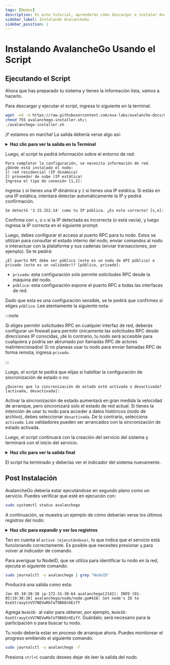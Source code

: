 ```yaml
---
tags: [Nodos]
description: En este tutorial, aprenderás cómo descargar e instalar AvalancheGo utilizando el script de instalación.
sidebar_label: Instalando AvalancheGo
sidebar_position: 1
---
```


# Instalando AvalancheGo Usando el Script

## Ejecutando el Script

Ahora que has preparado tu sistema y tienes la información lista, vamos a hacerlo.

Para descargar y ejecutar el script, ingresa lo siguiente en la terminal:

```bash
wget -nd -m https://raw.githubusercontent.com/ava-labs/avalanche-docs/master/scripts/avalanchego-installer.sh;\
chmod 755 avalanchego-installer.sh;\
./avalanchego-installer.sh
```

¡Y estamos en marcha! La salida debería verse algo así:

<details>
<summary><b>Haz clic para ver la salida en la Terminal</b></summary>

```text
Instalador de AvalancheGo
---------------------
Preparando el entorno...
Se encontró la arquitectura arm64...
Buscando la última versión arm64...
Se intentará descargar:
 https://github.com/ava-labs/avalanchego/releases/download/v1.1.1/avalanchego-linux-arm64-v1.1.1.tar.gz
avalanchego-linux-arm64-v1.1.1.tar.gz 100%[=========================================================================>]  29.83M  75.8MB/s    in 0.4s
2020-12-28 14:57:47 URL:https://github-production-release-asset-2e65be.s3.amazonaws.com/246387644/f4d27b00-4161-11eb-8fb2-156a992fd2c8?X-Amz-Algorithm=AWS4-HMAC-SHA256&X-Amz-Credential=AKIAIWNJYAX4CSVEH53A%2F20201228%2Fus-east-1%2Fs3%2Faws4_request&X-Amz-Date=20201228T145747Z&X-Amz-Expires=300&X-Amz-Signature=ea838877f39ae940a37a076137c4c2689494c7e683cb95a5a4714c062e6ba018&X-Amz-SignedHeaders=host&actor_id=0&key_id=0&repo_id=246387644&response-content-disposition=attachment%3B%20filename%3Davalanchego-linux-arm64-v1.1.1.tar.gz&response-content-type=application%2Foctet-stream [31283052/31283052] -> "avalanchego-linux-arm64-v1.1.1.tar.gz" [1]
Desempaquetando archivos del nodo...
avalanchego-v1.1.1/plugins/
avalanchego-v1.1.1/plugins/evm
avalanchego-v1.1.1/avalanchego
Archivos del nodo desempaquetados en /home/ubuntu/avalanche-node
```

</details>

Luego, el script te pedirá información sobre el entorno de red:

```text
Para completar la configuración, se necesita información de red.
¿Dónde está instalado el nodo:
1) red residencial (IP dinámica)
2) proveedor de nube (IP estática)
Ingresa el tipo de conexión [1,2]:
```

ingresa `1` si tienes una IP dinámica y `2` si tienes una IP estática. Si estás en
una IP estática, intentará detectar automáticamente la IP y pedirá confirmación.

```text
Se detectó '3.15.152.14' como tu IP pública. ¿Es esto correcto? [s,n]:
```

Confirma con `s`, o `n` si la IP detectada es incorrecta (o está vacía), y luego ingresa
la IP correcta en el siguiente prompt.

Luego, debes configurar el acceso al puerto RPC para tu nodo. Estos se utilizan para consultar
el estado interno del nodo, enviar comandos al nodo o interactuar
con la plataforma y sus cadenas (enviar transacciones, por ejemplo). Se te
pedirá:

```text
¿El puerto RPC debe ser público (este es un nodo de API pública) o privado (este es un validador)? [público, privado]:
```

- `privado`: esta configuración solo permite solicitudes RPC desde la máquina del nodo.
- `público`: esta configuración expone el puerto RPC a todas las interfaces de red.

Dado que esta es una configuración sensible, se te pedirá que confirmes si eliges
`público`. Lee atentamente la siguiente nota:

:::note

Si eliges permitir solicitudes RPC en cualquier interfaz de red, deberás
configurar un firewall para permitir únicamente las solicitudes RPC desde direcciones IP conocidas,
¡de lo contrario, tu nodo será accesible para cualquiera y podría ser abrumado por
llamadas RPC de actores malintencionados! Si no planeas usar tu nodo para enviar
llamadas RPC de forma remota, ingresa `privado`.

:::

Luego, el script te pedirá que elijas si habilitar la configuración de sincronización de estado
o no:

```text
¿Quieres que la sincronización de estado esté activada o desactivada? [activada, desactivada]:
```

Activar la sincronización de estado aumentará en gran medida la velocidad de arranque,
pero sincronizará solo el estado de red actual. Si tienes la intención de usar tu nodo para
acceder a datos históricos (nodo de archivo), debes seleccionar `desactivada`. De lo contrario,
selecciona `activada`. Los validadores pueden ser arrancados con la sincronización de estado activada.

Luego, el script continuará con la creación del servicio del sistema y terminará con
el inicio del servicio.

<details>
<summary><b>Haz clic para ver la salida final</b></summary>

```text
Se creó el enlace simbólico /etc/systemd/system/multi-user.target.wants/avalanchego.service → /etc/systemd/system/avalanchego.service.

¡Hecho!

Tu nodo ahora debería estar en proceso de arranque.
El archivo de configuración del nodo es /home/ubuntu/.avalanchego/configs/node.json
El archivo de configuración de la cadena C es /home/ubuntu/.avalanchego/configs/chains/C/config.json
El directorio de complementos, para almacenar binarios de VM de subred, es /home/ubuntu/.avalanchego/plugins
Para verificar que el servicio esté en ejecución, usa el siguiente comando (q para salir):
sudo systemctl status avalanchego
Para seguir el registro, usa (ctrl-c para detener):
sudo journalctl -u avalanchego -f

Encuéntranos en https://chat.avax.network si tienes problemas.
```

</details>

El script ha terminado y deberías ver el indicador del sistema nuevamente.

## Post Instalación

AvalancheGo debería estar ejecutándose en segundo plano como un servicio. Puedes verificar que esté en ejecución con:

```bash
sudo systemctl status avalanchego
```

A continuación, se muestra un ejemplo de cómo deberían verse los últimos registros del nodo:

<details>
<summary><b>Haz clic para expandir y ver los registros</b></summary>

```text
● avalanchego.service - AvalancheGo systemd service
Loaded: loaded (/etc/systemd/system/avalanchego.service; enabled; vendor preset: enabled)
Active: active (running) since Tue 2021-01-05 10:38:21 UTC; 51s ago
Main PID: 2142 (avalanchego)
Tasks: 8 (limit: 4495)
Memory: 223.0M
CGroup: /system.slice/avalanchego.service
└─2142 /home/ubuntu/avalanche-node/avalanchego --public-ip-resolution-service=opendns --http-host=

Jan 05 10:38:45 ip-172-31-30-64 avalanchego[2142]: INFO [01-05|10:38:45] <P Chain> avalanchego/vms/platformvm/vm.go#322: initializing last accepted block as 2FUFPVPxbTpKNn39moGSzsmGroYES4NZRdw3mJgNvMkMiMHJ9e
Jan 05 10:38:45 ip-172-31-30-64 avalanchego[2142]: INFO [01-05|10:38:45] <P Chain> avalanchego/snow/engine/snowman/transitive.go#58: initializing consensus engine
Jan 05 10:38:45 ip-172-31-30-64 avalanchego[2142]: INFO [01-05|10:38:45] avalanchego/api/server.go#143: adding route /ext/bc/11111111111111111111111111111111LpoYY
Jan 05 10:38:45 ip-172-31-30-64 avalanchego[2142]: INFO [01-05|10:38:45] avalanchego/api/server.go#88: HTTP API server listening on ":9650"
Jan 05 10:38:58 ip-172-31-30-64 avalanchego[2142]: INFO [01-05|10:38:58] <P Chain> avalanchego/snow/engine/common/bootstrapper.go#185: Bootstrapping started syncing with 1 vertices in the accepted frontier
Jan 05 10:39:02 ip-172-31-30-64 avalanchego[2142]: INFO [01-05|10:39:02] <P Chain> avalanchego/snow/engine/snowman/bootstrap/bootstrapper.go#210: fetched 2500 blocks
Jan 05 10:39:04 ip-172-31-30-64 avalanchego[2142]: INFO [01-05|10:39:04] <P Chain> avalanchego/snow/engine/snowman/bootstrap/bootstrapper.go#210: fetched 5000 blocks
Jan 05 10:39:06 ip-172-31-30-64 avalanchego[2142]: INFO [01-05|10:39:06] <P Chain> avalanchego/snow/engine/snowman/bootstrap/bootstrapper.go#210: fetched 7500 blocks
Jan 05 10:39:09 ip-172-31-30-64 avalanchego[2142]: INFO [01-05|10:39:09] <P Chain> avalanchego/snow/engine/snowman/bootstrap/bootstrapper.go#210: fetched 10000 blocks
Jan 05 10:39:11 ip-172-31-30-64 avalanchego[2142]: INFO [01-05|10:39:11] <P Chain> avalanchego/snow/engine/snowman/bootstrap/bootstrapper.go#210: fetched 12500 blocks
```

</details>

Ten en cuenta el `activo (ejecutándose)`, lo que indica que el servicio está funcionando correctamente. Es posible que necesites presionar `q` para volver al indicador de comando.

Para averiguar tu NodeID, que se utiliza para identificar tu nodo en la red, ejecuta el siguiente comando:

```bash
sudo journalctl -u avalanchego | grep "NodeID"
```

Producirá una salida como esta:

```text
Jan 05 10:38:38 ip-172-31-30-64 avalanchego[2142]: INFO [01-05|10:38:38] avalanchego/node/node.go#428: Set node's ID to 6seStrauyCnVV7NEVwRbfaT9B6EnXEzfY
```

Agrega `NodeID-` al valor para obtener, por ejemplo, `NodeID-6seStrauyCnVV7NEVwRbfaT9B6EnXEzfY`. Guárdalo; será necesario para la participación o para buscar tu nodo.

Tu nodo debería estar en proceso de arranque ahora. Puedes monitorear el progreso emitiendo el siguiente comando:

```bash
sudo journalctl -u avalanchego -f
```

Presiona `ctrl+C` cuando desees dejar de leer la salida del nodo.
